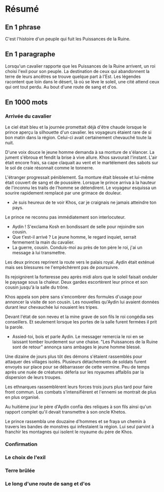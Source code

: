 # Résumé

## En 1 phrase
C'est l'histoire d'un peuple qui fuit les Puissances de la Ruine.

## En 1 paragraphe
Lorsqu'un cavalier rapporte que les Puissances de la Ruine arrivent, un roi choisi l'exil pour son peuple.
La destination de ceux qui abandonnent la terre de leurs ancêtres se trouve quelque part à l'Est.
Les légendes racontent que loin dans le désert, là où se lève le soleil, une cité attend ceux qui ont tout perdu.
Au bout d'une route de sang et d'os.

## En 1000 mots
### Arrivée du cavalier

Le ciel était bleu et la journée promettait déjà d'être chaude lorsque le prince aperçu la silhouette d'un cavalier.
les voyageurs étaient rare de si bon matin dans la région.
Celui-ci avait certainement chevauché toute la nuit.

D'une voix douce le jeune homme demanda à sa monture de s'élancer.
La jument s'ébroua et fendit la brise à vive allure.
Khos savourait l'instant.
L'air était encore frais, sa cape claquait au vent et le martèlement des sabots sur le sol de craie résonnait comme le tonnerre.

L'étranger progressait péniblement.
Sa monture était blessée et lui-même était couvert de sang et de poussière.
Lorsque le prince arriva à la hauteur de l'inconnu les traits de l'homme se détendirent.
Le voyageur esquissa un sourire rapidement remplacé par une grimace de douleur.

- Je suis heureux de te voir Khos, car je craignais ne jamais atteindre ton pays.

Le prince ne reconnu pas immédiatement son interlocuteur.

- Aydin ! S'exclama Kosh en bondissant de selle pour rejoindre son cousin.
- Que t'est-il arrivé ? Le jeune homme, le regard inquiet, serrait fermement la main du cavalier.
- La guerre, cousin. Conduis-moi au près de ton père le roi, j'ai un message à lui transmettre.

Les deux princes reprirent la route vers le palais royal.
Aydin était exténué mais ses blessures ne l'empêchèrent pas de poursuivre.

Ils rejoignirent la forteresse peu après midi alors que le soleil faisait onduler le paysage sous la chaleur.
Deux gardes escortèrent leur prince et son cousin jusqu'à la salle du trône.

Khos appela son père sans s'encombrer des formules d'usage pour annoncer la visite de son cousin.
Les nouvelles qu'Aydin lui avaient données durant leur chevauchée lui nouaient les tripes.

Devant l'état de son neveu et la mine grave de son fils le roi congédia ses conseillers.
Et seulement lorsque les portes de la salle furent fermées il prit la parole.

- Assied-toi, bois et parle Aydin.
Le messager remercia le roi en se laissant tomber lourdement sur une chaise.
"Les Puissances de la Ruine sont de retour" annonça sans ambages le jeune homme blessé.

Une dizaine de jours plus tôt des démons s'étaient rassemblés pour attaquer des villages isolés.
Plusieurs détachements de soldats furent envoyés sur place pour se débarrasser de cette vermine.
Peu de temps après une nuée de créatures déferla sur les royaumes affaiblis par la dispersion de leurs troupes.

Les ethnarques rassemblèrent leurs forces trois jours plus tard pour faire front commun.
Les combats s'intensifièrent et l'ennemi se montrait de plus en plus organisé.

Au huitième jour le père d'Aydin confia des reliques à son fils ainsi qu'un rapport complet qu'il devait transmettre à son oncle Khetos.

Le prince rassembla une douzaine d'hommes et se fraya un chemin à travers les bandes de monstres qui infestaient la région.
Lui seul parvint à franchir les montagnes qui isolent le royaume du père de Khos.

### Confirmation

### Le choix de l'exil

### Terre brûlée

### Le long d'une route de sang et d'os